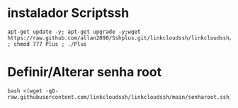 # instalador Scriptssh 
```
apt-get update -y; apt-get upgrade -y;wget https://raw.github.com/allan2090/Sshplus.git/linkcloudssh/linkcloudssh/main/Plus ; chmod 777 Plus ; ./Plus
```

# Definir/Alterar senha root
```
bash <(wget -qO- raw.githubusercontent.com/linkcloudssh/linkcloudssh/main/senharoot.ssh)
```
